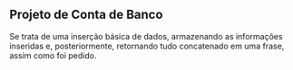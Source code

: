 ## Projeto de Conta de Banco

Se trata de uma inserção básica de dados, armazenando as informações inseridas e, posteriormente, retornando tudo concatenado em uma frase, assim como foi pedido.
